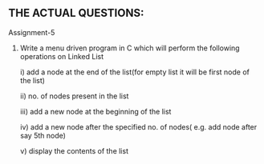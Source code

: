 ## THE ACTUAL QUESTIONS:

Assignment-5

1. Write a menu driven program in C which will perform the following operations on Linked List
 
    i) add a node at the end of the list(for empty list it will be first node of the list)
  
    ii) no. of nodes present in the list
    
    iii) add a new node at the beginning of the list
    
    iv) add a new node after the specified no. of nodes( e.g. add node after say 5th node)
    
    v) display the contents of the list
